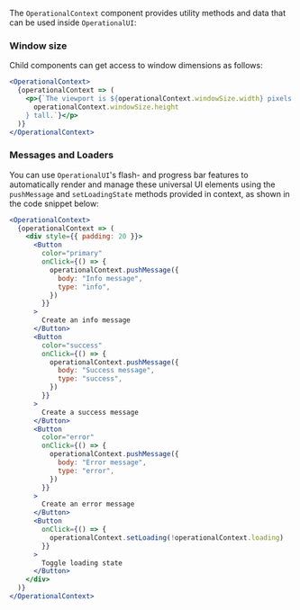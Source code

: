 The `OperationalContext` component provides utility methods and data that can be used inside `OperationalUI`:

### Window size

Child components can get access to window dimensions as follows:

```jsx
<OperationalContext>
  {operationalContext => (
    <p>{`The viewport is ${operationalContext.windowSize.width} pixels wide and ${
      operationalContext.windowSize.height
    } tall.`}</p>
  )}
</OperationalContext>
```

### Messages and Loaders

You can use `OperationalUI`'s flash- and progress bar features to automatically render and manage these universal UI elements using the `pushMessage` and `setLoadingState` methods provided in context, as shown in the code snippet below:

```jsx
<OperationalContext>
  {operationalContext => (
    <div style={{ padding: 20 }}>
      <Button
        color="primary"
        onClick={() => {
          operationalContext.pushMessage({
            body: "Info message",
            type: "info",
          })
        }}
      >
        Create an info message
      </Button>
      <Button
        color="success"
        onClick={() => {
          operationalContext.pushMessage({
            body: "Success message",
            type: "success",
          })
        }}
      >
        Create a success message
      </Button>
      <Button
        color="error"
        onClick={() => {
          operationalContext.pushMessage({
            body: "Error message",
            type: "error",
          })
        }}
      >
        Create an error message
      </Button>
      <Button
        onClick={() => {
          operationalContext.setLoading(!operationalContext.loading)
        }}
      >
        Toggle loading state
      </Button>
    </div>
  )}
</OperationalContext>
```
